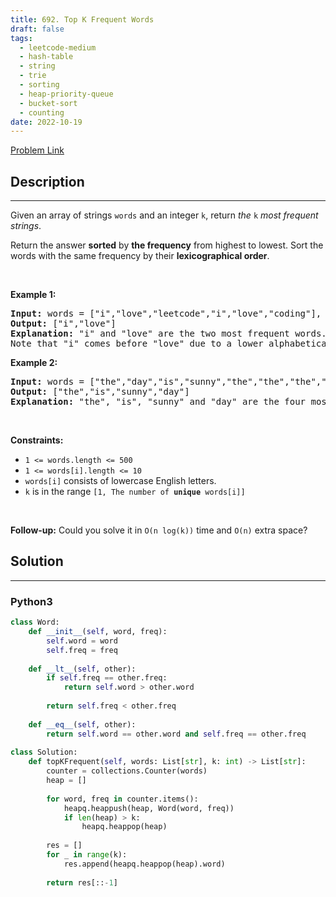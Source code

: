 ```yaml
---
title: 692. Top K Frequent Words
draft: false
tags: 
  - leetcode-medium
  - hash-table
  - string
  - trie
  - sorting
  - heap-priority-queue
  - bucket-sort
  - counting
date: 2022-10-19
---
```


[Problem Link](https://leetcode.com/problems/top-k-frequent-words/)

## Description

---
<p>Given an array of strings <code>words</code> and an integer <code>k</code>, return <em>the </em><code>k</code><em> most frequent strings</em>.</p>

<p>Return the answer <strong>sorted</strong> by <strong>the frequency</strong> from highest to lowest. Sort the words with the same frequency by their <strong>lexicographical order</strong>.</p>

<p>&nbsp;</p>
<p><strong class="example">Example 1:</strong></p>

<pre>
<strong>Input:</strong> words = [&quot;i&quot;,&quot;love&quot;,&quot;leetcode&quot;,&quot;i&quot;,&quot;love&quot;,&quot;coding&quot;], k = 2
<strong>Output:</strong> [&quot;i&quot;,&quot;love&quot;]
<strong>Explanation:</strong> &quot;i&quot; and &quot;love&quot; are the two most frequent words.
Note that &quot;i&quot; comes before &quot;love&quot; due to a lower alphabetical order.
</pre>

<p><strong class="example">Example 2:</strong></p>

<pre>
<strong>Input:</strong> words = [&quot;the&quot;,&quot;day&quot;,&quot;is&quot;,&quot;sunny&quot;,&quot;the&quot;,&quot;the&quot;,&quot;the&quot;,&quot;sunny&quot;,&quot;is&quot;,&quot;is&quot;], k = 4
<strong>Output:</strong> [&quot;the&quot;,&quot;is&quot;,&quot;sunny&quot;,&quot;day&quot;]
<strong>Explanation:</strong> &quot;the&quot;, &quot;is&quot;, &quot;sunny&quot; and &quot;day&quot; are the four most frequent words, with the number of occurrence being 4, 3, 2 and 1 respectively.
</pre>

<p>&nbsp;</p>
<p><strong>Constraints:</strong></p>

<ul>
	<li><code>1 &lt;= words.length &lt;= 500</code></li>
	<li><code>1 &lt;= words[i].length &lt;= 10</code></li>
	<li><code>words[i]</code> consists of lowercase English letters.</li>
	<li><code>k</code> is in the range <code>[1, The number of <strong>unique</strong> words[i]]</code></li>
</ul>

<p>&nbsp;</p>
<p><strong>Follow-up:</strong> Could you solve it in <code>O(n log(k))</code> time and <code>O(n)</code> extra space?</p>


## Solution

---
### Python3
``` py title='top-k-frequent-words'
class Word:
    def __init__(self, word, freq):
        self.word = word
        self.freq = freq
    
    def __lt__(self, other):
        if self.freq == other.freq:
            return self.word > other.word
        
        return self.freq < other.freq
    
    def __eq__(self, other):
        return self.word == other.word and self.freq == other.freq
    
class Solution:
    def topKFrequent(self, words: List[str], k: int) -> List[str]:
        counter = collections.Counter(words)
        heap = []
        
        for word, freq in counter.items():
            heapq.heappush(heap, Word(word, freq))
            if len(heap) > k:
                heapq.heappop(heap)
        
        res = []
        for _ in range(k):
            res.append(heapq.heappop(heap).word)
        
        return res[::-1]
```

